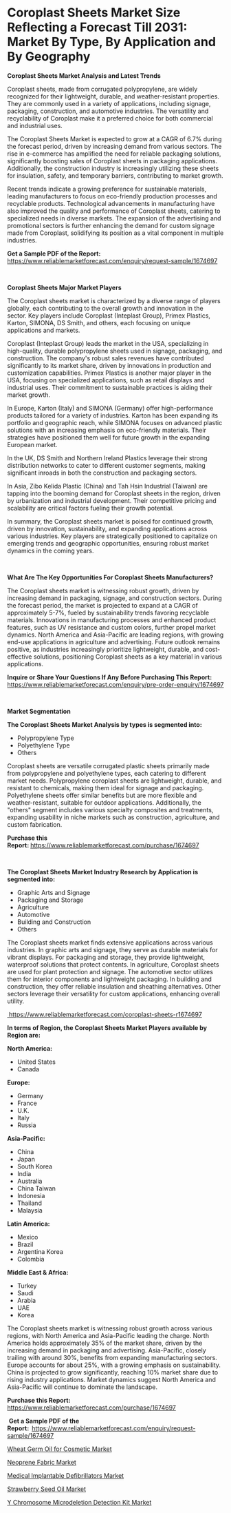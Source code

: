 <p><h1>Coroplast Sheets Market Size Reflecting a Forecast Till 2031: Market By Type, By Application and By Geography</h1></p><p><strong>Coroplast Sheets Market Analysis and Latest Trends</strong></p>
<p><p>Coroplast sheets, made from corrugated polypropylene, are widely recognized for their lightweight, durable, and weather-resistant properties. They are commonly used in a variety of applications, including signage, packaging, construction, and automotive industries. The versatility and recyclability of Coroplast make it a preferred choice for both commercial and industrial uses.</p><p>The Coroplast Sheets Market is expected to grow at a CAGR of 6.7% during the forecast period, driven by increasing demand from various sectors. The rise in e-commerce has amplified the need for reliable packaging solutions, significantly boosting sales of Coroplast sheets in packaging applications. Additionally, the construction industry is increasingly utilizing these sheets for insulation, safety, and temporary barriers, contributing to market growth.</p><p>Recent trends indicate a growing preference for sustainable materials, leading manufacturers to focus on eco-friendly production processes and recyclable products. Technological advancements in manufacturing have also improved the quality and performance of Coroplast sheets, catering to specialized needs in diverse markets. The expansion of the advertising and promotional sectors is further enhancing the demand for custom signage made from Coroplast, solidifying its position as a vital component in multiple industries.</p></p>
<p><strong>Get a Sample PDF of the Report:&nbsp;</strong> <a href="https://www.reliablemarketforecast.com/enquiry/request-sample/1674697?utm_campaign=1102&utm_medium=2&utm_source=Github&utm_content=ia&utm_term=11112024&utm_id=coroplast-sheets">https://www.reliablemarketforecast.com/enquiry/request-sample/1674697</a></p>
<p>&nbsp;</p>
<p><strong>Coroplast Sheets Major Market Players</strong></p>
<p><p>The Coroplast sheets market is characterized by a diverse range of players globally, each contributing to the overall growth and innovation in the sector. Key players include Coroplast (Inteplast Group), Primex Plastics, Karton, SIMONA, DS Smith, and others, each focusing on unique applications and markets.</p><p>Coroplast (Inteplast Group) leads the market in the USA, specializing in high-quality, durable polypropylene sheets used in signage, packaging, and construction. The company's robust sales revenues have contributed significantly to its market share, driven by innovations in production and customization capabilities. Primex Plastics is another major player in the USA, focusing on specialized applications, such as retail displays and industrial uses. Their commitment to sustainable practices is aiding their market growth.</p><p>In Europe, Karton (Italy) and SIMONA (Germany) offer high-performance products tailored for a variety of industries. Karton has been expanding its portfolio and geographic reach, while SIMONA focuses on advanced plastic solutions with an increasing emphasis on eco-friendly materials. Their strategies have positioned them well for future growth in the expanding European market.</p><p>In the UK, DS Smith and Northern Ireland Plastics leverage their strong distribution networks to cater to different customer segments, making significant inroads in both the construction and packaging sectors.</p><p>In Asia, Zibo Kelida Plastic (China) and Tah Hsin Industrial (Taiwan) are tapping into the booming demand for Coroplast sheets in the region, driven by urbanization and industrial development. Their competitive pricing and scalability are critical factors fueling their growth potential.</p><p>In summary, the Coroplast sheets market is poised for continued growth, driven by innovation, sustainability, and expanding applications across various industries. Key players are strategically positioned to capitalize on emerging trends and geographic opportunities, ensuring robust market dynamics in the coming years.</p></p>
<p>&nbsp;</p>
<p><strong>What Are The Key Opportunities For Coroplast Sheets Manufacturers?</strong></p>
<p><p>The Coroplast sheets market is witnessing robust growth, driven by increasing demand in packaging, signage, and construction sectors. During the forecast period, the market is projected to expand at a CAGR of approximately 5-7%, fueled by sustainability trends favoring recyclable materials. Innovations in manufacturing processes and enhanced product features, such as UV resistance and custom colors, further propel market dynamics. North America and Asia-Pacific are leading regions, with growing end-use applications in agriculture and advertising. Future outlook remains positive, as industries increasingly prioritize lightweight, durable, and cost-effective solutions, positioning Coroplast sheets as a key material in various applications.</p></p>
<p><strong>Inquire or Share Your Questions If Any Before Purchasing This Report:</strong> <a href="https://www.reliablemarketforecast.com/enquiry/pre-order-enquiry/1674697?utm_campaign=1102&utm_medium=2&utm_source=Github&utm_content=ia&utm_term=11112024&utm_id=coroplast-sheets">https://www.reliablemarketforecast.com/enquiry/pre-order-enquiry/1674697</a></p>
<p>&nbsp;</p>
<p><strong>Market Segmentation</strong></p>
<p><strong>The Coroplast Sheets Market Analysis by types is segmented into:</strong></p>
<p><ul><li>Polypropylene Type</li><li>Polyethylene Type</li><li>Others</li></ul></p>
<p><p>Coroplast sheets are versatile corrugated plastic sheets primarily made from polypropylene and polyethylene types, each catering to different market needs. Polypropylene coroplast sheets are lightweight, durable, and resistant to chemicals, making them ideal for signage and packaging. Polyethylene sheets offer similar benefits but are more flexible and weather-resistant, suitable for outdoor applications. Additionally, the "others" segment includes various specialty composites and treatments, expanding usability in niche markets such as construction, agriculture, and custom fabrication.</p></p>
<p><strong>Purchase this Report:&nbsp;</strong><a href="https://www.reliablemarketforecast.com/purchase/1674697?utm_campaign=1102&utm_medium=2&utm_source=Github&utm_content=ia&utm_term=11112024&utm_id=coroplast-sheets">https://www.reliablemarketforecast.com/purchase/1674697</a></p>
<p>&nbsp;</p>
<p><strong>The Coroplast Sheets Market Industry Research by Application is segmented into:</strong></p>
<p><ul><li>Graphic Arts and Signage</li><li>Packaging and Storage</li><li>Agriculture</li><li>Automotive</li><li>Building and Construction</li><li>Others</li></ul></p>
<p><p>The Coroplast sheets market finds extensive applications across various industries. In graphic arts and signage, they serve as durable materials for vibrant displays. For packaging and storage, they provide lightweight, waterproof solutions that protect contents. In agriculture, Coroplast sheets are used for plant protection and signage. The automotive sector utilizes them for interior components and lightweight packaging. In building and construction, they offer reliable insulation and sheathing alternatives. Other sectors leverage their versatility for custom applications, enhancing overall utility.</p></p>
<p><a href="https://www.reliablemarketforecast.com/coroplast-sheets-r1674697?utm_campaign=1102&utm_medium=2&utm_source=Github&utm_content=ia&utm_term=11112024&utm_id=coroplast-sheets">&nbsp;https://www.reliablemarketforecast.com/coroplast-sheets-r1674697</a></p>
<p><strong>In terms of Region, the Coroplast Sheets Market Players available by Region are:</strong></p>
<p>
    <p> <strong> North America: </strong>
        <ul>
            <li>United States</li>
            <li>Canada</li>
        </ul>
        </p> 
    <p> <strong> Europe: </strong>
        <ul>
            <li>Germany</li>
            <li>France</li>
            <li>U.K.</li>
            <li>Italy</li>
            <li>Russia</li>
        </ul>
        </p> 
    <p> <strong> Asia-Pacific: </strong>
        <ul>
            <li>China</li>
            <li>Japan</li>
            <li>South Korea</li>
            <li>India</li>
            <li>Australia</li>
            <li>China Taiwan</li>
            <li>Indonesia</li>
            <li>Thailand</li>
            <li>Malaysia</li>
        </ul>
        </p> 
    <p> <strong> Latin America: </strong>
        <ul>
            <li>Mexico</li>
            <li>Brazil</li>
            <li>Argentina Korea</li>
            <li>Colombia</li>
        </ul>
        </p> 
    <p> <strong> Middle East & Africa: </strong>
        <ul>
            <li>Turkey</li>
            <li>Saudi</li>
            <li>Arabia</li>
            <li>UAE</li>
            <li>Korea</li>
        </ul>
    </p>
    </p>
<p><p>The Coroplast sheets market is witnessing robust growth across various regions, with North America and Asia-Pacific leading the charge. North America holds approximately 35% of the market share, driven by the increasing demand in packaging and advertising. Asia-Pacific, closely trailing with around 30%, benefits from expanding manufacturing sectors. Europe accounts for about 25%, with a growing emphasis on sustainability. China is projected to grow significantly, reaching 10% market share due to rising industry applications. Market dynamics suggest North America and Asia-Pacific will continue to dominate the landscape.</p></p>
<p><strong>Purchase this Report: </strong><a href="https://www.reliablemarketforecast.com/purchase/1674697?utm_campaign=1102&utm_medium=2&utm_source=Github&utm_content=ia&utm_term=11112024&utm_id=coroplast-sheets">https://www.reliablemarketforecast.com/purchase/1674697</a></p>
<p>&nbsp;<strong>Get a Sample PDF of the Report:&nbsp;&nbsp;</strong><a href="https://www.reliablemarketforecast.com/enquiry/request-sample/1674697?utm_campaign=1102&utm_medium=2&utm_source=Github&utm_content=ia&utm_term=11112024&utm_id=coroplast-sheets">https://www.reliablemarketforecast.com/enquiry/request-sample/1674697</a></p>
<p><strong></strong></p>
<p><p><a href="https://www.linkedin.com/pulse/wheat-germ-oil-cosmetic-market-drivers-challenges-forecast-2024-2031-olwyf?utm_campaign=1102&utm_medium=2&utm_source=Github&utm_content=ia&utm_term=11112024&utm_id=coroplast-sheets">Wheat Germ Oil for Cosmetic Market</a></p><p><a href="https://github.com/shanicesca7t/Market-Research-Report-List-1/blob/main/neoprene-fabric-market.md?utm_campaign=1102&utm_medium=2&utm_source=Github&utm_content=ia&utm_term=11112024&utm_id=coroplast-sheets">Neoprene Fabric Market</a></p><p><a href="https://issuu.com/reportprime-2/docs/medical-implantable-defibrillators-_c4d5ec2301c4b7?utm_campaign=1102&utm_medium=2&utm_source=Github&utm_content=ia&utm_term=11112024&utm_id=coroplast-sheets">Medical Implantable Defibrillators Market</a></p><p><a href="https://www.linkedin.com/pulse/navigating-strawberry-seed-oil-market-expert-analysis-forecast-zetmf?utm_campaign=1102&utm_medium=2&utm_source=Github&utm_content=ia&utm_term=11112024&utm_id=coroplast-sheets">Strawberry Seed Oil Market</a></p><p><a href="https://issuu.com/reportprime-2/docs/y-chromosome-microdeletion-detectio_05e5effba2160c?utm_campaign=1102&utm_medium=2&utm_source=Github&utm_content=ia&utm_term=11112024&utm_id=coroplast-sheets">Y Chromosome Microdeletion Detection Kit Market</a></p></p>